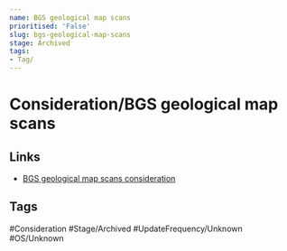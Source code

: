```yaml
---
name: BGS geological map scans
prioritised: 'False'
slug: bgs-geological-map-scans
stage: Archived
tags:
- Tag/
---
```


# Consideration/BGS geological map scans



## Links

* [BGS geological map scans consideration](https://design.planning.data.gov.uk/planning-consideration/bgs-geological-map-scans)

## Tags

#Consideration #Stage/Archived #UpdateFrequency/Unknown #OS/Unknown